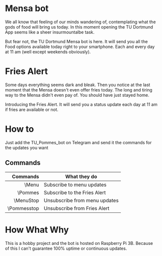 # Mensa bot
We all know that feeling of our minds wandering of, contemplating what the gods of food will bring us today. 
In this moment opening the TU Dortmund App seems like a sheer insurmountalbe task.

But fear not, the TU Dortmund Mensa bot is here. It will send you all the Food options available today right to your smartphone. Each and every day at 11 am (well except weekends obviously).

# Fries Alert
Some days everything seems dark and bleak. Then you notice at the last moment that the Mensa doesn't even offer fries today.
The long and tiring way to the Mensa didn't even pay of. You should have just stayed home.

Introducing the Fries Alert. It will send you a status update each day at 11 am if fries are available or not.
# How to 
Just add the TU_Pommes_bot on Telegram and send it the commands for the updates you want

## Commands
|Commands 	|What they do			|
|--------------:|-------------------------------|
|\Menu		|Subscribe to menu updates	|
|\Pommes	|Subscribe to the Fries Alert	|
|\MenuStop	|Unsubscribe from menu updates	|
|\Pommesstop	|Unsubscribe from Fries Alert	|


# How What Why
This is a hobby project and the bot is hosted on Raspberry Pi 3B. 
Because of this I can't guarantee 100% uptime or continuous updates.
